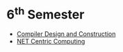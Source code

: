 # 6<sup>th</sup> Semester

- [Compiler Design and Construction](Compiler_Design_and_Construction/README.md)
- [NET Centric Computing](NET_Centric_Computing/README.md)
